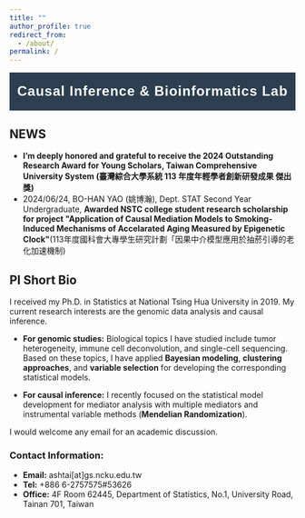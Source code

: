 ```yaml
---
title: ""
author_profile: true
redirect_from: 
  - /about/
permalink: /
---
```


<!-- Banner Section -->
<div class="banner">
  <div class="banner-content">
    <h1>Causal Inference & Bioinformatics Lab</h1>
  </div>
</div>

<!-- News Section -->
## NEWS
- **I’m deeply honored and grateful to receive the 2024 Outstanding Research Award for Young Scholars, Taiwan Comprehensive University System (臺灣綜合大學系統 113 年度年輕學者創新研發成果 傑出獎)**
- 2024/06/24, BO-HAN YAO (姚博瀚), Dept. STAT Second Year Undergraduate, **Awarded NSTC college student research scholarship for project "Application of Causal Mediation Models to Smoking-Induced Mechanisms of Accelarated Aging Measured by Epigenetic Clock"**(113年度國科會大專學生研究計劃「因果中介模型應用於抽菸引導的老化加速機制)

<!-- PI Short Bio Section -->
## PI Short Bio
I received my Ph.D. in Statistics at National Tsing Hua University in 2019. My current research interests are the genomic data analysis and causal inference.

- **For genomic studies:**
  Biological topics I have studied include tumor heterogeneity, immune cell deconvolution, and single-cell sequencing. Based on these topics, I have applied **Bayesian modeling**, **clustering approaches**, and **variable selection** for developing the corresponding statistical models.

- **For causal inference:**
  I recently focused on the statistical model development for mediator analysis with multiple mediators and instrumental variable methods (**Mendelian Randomization**).

I would welcome any email for an academic discussion.
### Contact Information:
 - **Email:** ashtai[at]gs.ncku.edu.tw
 - **Tel:** +886 6-2757575#53626
 - **Office:** 4F Room 62445, Department of Statistics, No.1, University Road, Tainan 701, Taiwan

<!-- Custom CSS for the Banner -->
<style>
  /* Banner Styling */
  .banner {
    background-color: #2c3e50; /* Dark blue background */
    color: #ffffff; /* White text */
    padding: 20px; /* Padding for the banner */
    display: flex; /* Use flexbox to center the content */
    justify-content: center; /* Center the content horizontally */
    align-items: center; /* Center the content vertically */
    text-align: center; /* Center text in the banner */
    width: 100%; /* Full width of the page */
    box-sizing: border-box; /* Ensure padding is included in width */
    margin-bottom: 20px; /* Add space below the banner */
  }

  /* Styling the Banner Heading */
  .banner h1 {
    font-size: clamp(0.5rem, 4vw, 1.5rem); /* Adaptive font size */
    margin: 0; /* No extra margin around the heading */
    font-family: 'Arial', sans-serif; /* Clean font */
    letter-spacing: 1px; /* Adjusted spacing for mobile /nowrap */
    white-space: nowrap; /* Allows text to wrap on smaller screens */
    line-height: 1.1; /* Line height for readability */
    word-break: break-word; /* Breaks long words if needed on very small screens */
  }

  /* Extra small screens (e.g., iPhone) */
  @media (max-width: 375px) {
    .banner h1 {
      font-size: 0.5rem; /* Further reduce font size */
      line-height: 1.2; /* Adjust line height */
    }
  }
</style>
